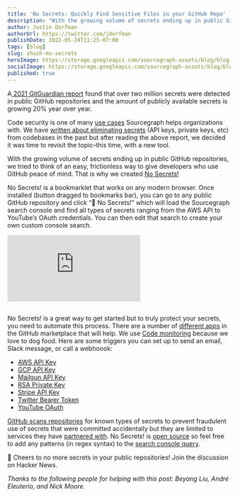 ```yaml
---
title: 'No Secrets: Quickly Find Sensitive Files in your GitHub Repo'
description: "With the growing volume of secrets ending up in public GitHub repositories, we tried to think of an easy, frictionless way to give developers who use GitHub peace of mind."
author: Justin Dorfman
authorUrl: https://twitter.com/jdorfman
publishDate: 2022-05-24T11:25-07:00
tags: [blog]
slug: shush-no-secrets
heroImage: https://storage.googleapis.com/sourcegraph-assets/blog/blog-no-secrets.jpg
socialImage: https://storage.googleapis.com/sourcegraph-assets/blog/blog-no-secrets.jpg
published: true
---
```


A[ 2021 GitGuardian report](https://res.cloudinary.com/da8kiytlc/image/upload/v1615208698/StateofSecretSprawlReport-2021.pdf) found that over two million secrets were detected in public GitHub repositories and the amount of publicly available secrets is growing 20% year over year.

Code security is one of many [use cases](https://about.sourcegraph.com/use-cases) Sourcegraph helps organizations with. We have [written about eliminating secrets](https://about.sourcegraph.com/blog/eliminate-secrets-from-codebase-with-universal-code-search/) (API keys, private keys, etc) from codebases in the past but after reading the above report, we decided it was time to revisit the topic–this time, with a new tool. 

With the growing volume of secrets ending up in public GitHub repositories, we tried to think of an easy, frictionless way to give developers who use GitHub peace of mind. That is why we created [No Secrets!](http://no-secrets.io/)

No Secrets! is a bookmarklet that works on any modern browser. Once installed (button dragged to bookmarks bar), you can go to any public GitHub repository and click “🤫 No Secrets!” which will load the Sourcegraph search console and find all types of secrets ranging from the AWS API to YouTube’s OAuth credentials. You can then edit that search to create your own custom console search.

<div style={{position: 'relative', paddingBottom: '51.13908872901679%', height: 0}}>
    <iframe
        src="https://www.loom.com/embed/2661d749bc8e4e7f9321cb62b284c541"
        frameborder="0"
        webkitallowfullscreen
        mozallowfullscreen
        allowfullscreen
        style={{position: 'absolute', top: 0, left: 0, width: '100%', height: '100%'}}>
    </iframe>
</div>

##

No Secrets! is a great way to get started but to truly protect your secrets, you need to automate this process. There are a number of [different apps](https://github.com/marketplace?type=&verification=&query=secrets+) in the GitHub marketplace that will help. We use [Code monitoring](https://docs.sourcegraph.com/code_monitoring) because we love to dog food. Here are some triggers you can set up to send an email, Slack message, or call a webhoook:

* [AWS API Key](https://sourcegraph.com/code-monitoring/new?trigger-query=%28%28%3F%3AA3T%5BA-Z0-9%5D%7CAKIA%7CAGPA%7CAIDA%7CAROA%7CAIPA%7CANPA%7CANVA%7CASIA%29%5BA-Z0-9%5D%7B16%7D%29+type%3Adiff+select%3Acommit.diff.added+patternType%3Aregexp+repo%3A&description=No+Secrets%21+-+AWS+API+Key)
* [GCP API Key](https://sourcegraph.com/code-monitoring/new?trigger-query=AIza%5B0-9A-Za-z%5C%5C-_%5D%7B35%7D+type%3Adiff+select%3Acommit.diff.added+patternType%3Aregexp+repo%3A&description=No+Secrets%21+-+GCP+API+Key)
* [Mailgun API Key](https://sourcegraph.com/code-monitoring/new?trigger-query=key-%5B0-9a-zA-Z%5D%7B32%7D+type%3Adiff+select%3Acommit.diff.added+patternType%3Aregexp+repo%3A&description=No+Secrets%21+-+Mailgun+API+Key)
* [RSA Private Key](https://sourcegraph.com/code-monitoring/new?trigger-query=-----BEGIN+RSA+PRIVATE+KEY-----+type%3Adiff+select%3Acommit.diff.added+patternType%3Aregexp+repo%3A&description=No+Secrets%21+-+RSA+Private+Key)
* [Stripe API Key](https://sourcegraph.com/code-monitoring/new?trigger-query=sk_live_%5B0-9a-zA-Z%5D%7B24%7D+type%3Adiff+select%3Acommit.diff.added+patternType%3Aregexp+repo%3A&description=No+Secrets%21+-+Stripe+API+Key)
* [Twitter Bearer Token](https://sourcegraph.com/code-monitoring/new?trigger-query=A%7B22%7D%5B0-9a-zA-Z%5D.%7B89%7D+type%3Adiff+select%3Acommit.diff.added+patternType%3Aregexp+repo%3A&description=No+Secrets%21+-+Twitter+Bearer+Token)
* [YouTube OAuth](https://sourcegraph.com/code-monitoring/new?trigger-query=%5B0-9%5D%2B-%5B0-9A-Za-z_%5D%7B32%7D%5C%5C.apps%5C%5C.googleusercontent%5C%5C.com+type%3Adiff+select%3Acommit.diff.added+patternType%3Aregexp+repo%3A&description=No+Secrets%21+-+YouTube+OAuth)

[GitHub scans repositories](https://docs.github.com/en/code-security/secret-scanning/about-secret-scanning) for known types of secrets to prevent fraudulent use of secrets that were committed accidentally but they are limited to services they have [partnered with](https://docs.github.com/en/code-security/secret-scanning/secret-scanning-patterns#supported-secrets-for-partner-patterns). No Secrets! is [open source](https://github.com/sourcegraph-community/no-secrets) so feel free to add any patterns (in regex syntax) to the [search console query](https://github.com/sourcegraph-community/no-secrets/blob/main/sourcegraph-console-query.txt).

🍻 Cheers to no more secrets in your public repositories! Join the discussion on Hacker News.

_Thanks to the following people for helping with this post: Beyang Liu, André Eleuterio, and Nick Moore._
